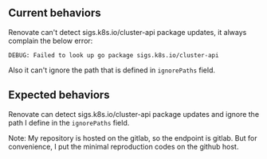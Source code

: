 ## Current behaviors

Renovate can't detect sigs.k8s.io/cluster-api package updates, it always complain the below error:
```
DEBUG: Failed to look up go package sigs.k8s.io/cluster-api
```
Also it can't ignore the path that is defined in `ignorePaths` field.

## Expected behaviors

Renovate can detect sigs.k8s.io/cluster-api package updates and ignore the path I define in the `ignorePaths` field.

Note: My repository is hosted on the gitlab, so the endpoint is gitlab. But for convenience, I put the minimal reproduction codes on the github host.